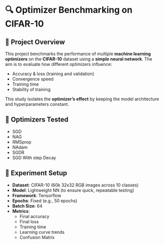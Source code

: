 # 🔍 Optimizer Benchmarking on CIFAR-10

## 🧠 Project Overview

This project benchmarks the performance of multiple **machine learning optimizers** on the **CIFAR-10** dataset using a **simple neural network**. The aim is to evaluate how different optimizers influence:

- Accuracy & loss (training and validation)
- Convergence speed
- Training time
- Stability of training

This study isolates the **optimizer’s effect** by keeping the model architecture and hyperparameters constant.

## 🚀 Optimizers Tested

- SGD
- NAG
- RMSprop
- NAdam
- SGDR
- SGD With step Decay


## 🧪 Experiment Setup

- **Dataset**: CIFAR-10 (60k 32x32 RGB images across 10 classes)  
- **Model**: Lightweight NN (to ensure quick, repeatable testing)  
- **Framework**: Tensorflow
- **Epochs**: Fixed (e.g., 50 epochs)  
- **Batch Size**: 64  
- **Metrics**:  
  - Final accuracy  
  - Final loss  
  - Training time    
  - Learning curve trends
  - Confusion Matrix
